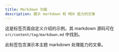```yaml
---
title: Markdown 功能
description: 展示 markdown 和 MDX 能力的文章
---
```


这是标签页面自定义介绍的示例。其 markdown 源码可在 `src/content/tag/markdown.md` 中找到。

此标签包含演示本主题 markdown 处理能力的文章。
